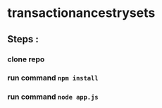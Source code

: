 # transactionancestrysets

## Steps : 
### clone repo
###  run command ```npm install```
###  run command ```node app.js```
